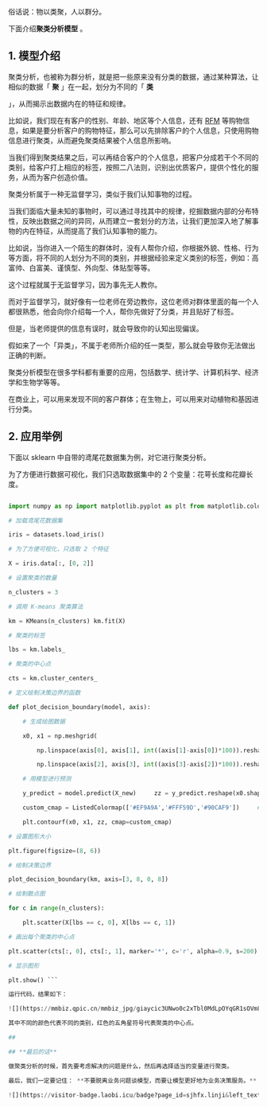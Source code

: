 俗话说：物以类聚，人以群分。

下面介绍**聚类分析模型** 。

## **1. 模型介绍**

聚类分析，也被称为群分析，就是把一些原来没有分类的数据，通过某种算法，让相似的数据「 **聚** 」在一起，划分为不同的「 **类**

」，从而揭示出数据内在的特征和规律。

比如说，我们现在有客户的性别、年龄、地区等个人信息，还有 [RFM](https://mp.weixin.qq.com/s?__biz=MzA4ODE2OTIxMw==&mid=2653477360&idx=1&sn=be2c4457318600fd9b5702c061c63672&scene=21#wechat_redirect "RFM") 等购物信息，如果是要分析客户的购物特征，那么可以先排除客户的个人信息，只使用购物信息进行聚类，从而避免聚类结果被个人信息所影响。

当我们得到聚类结果之后，可以再结合客户的个人信息，把客户分成若干个不同的类别，给客户打上相应的标签，按照二八法则，识别出优质客户，提供个性化的服务，从而为客户创造价值。

聚类分析属于一种无监督学习，类似于我们认知事物的过程。

当我们面临大量未知的事物时，可以通过寻找其中的规律，挖掘数据内部的分布特性，反映出数据之间的异同，从而建立一套划分的方法，让我们更加深入地了解事物的内在特征，从而提高了我们认知事物的能力。

比如说，当你进入一个陌生的群体时，没有人帮你介绍，你根据外貌、性格、行为等方面，将不同的人划分为不同的类别，并根据经验来定义类别的标签，例如：高富帅、白富美、谨慎型、外向型、体贴型等等。

这个过程就属于无监督学习，因为事先无人教你。

而对于监督学习，就好像有一位老师在旁边教你，这位老师对群体里面的每一个人都很熟悉，他会向你介绍每一个人，帮你先做好了分类，并且贴好了标签。

但是，当老师提供的信息有误时，就会导致你的认知出现偏误。

假如来了一个「异类」，不属于老师所介绍的任一类型，那么就会导致你无法做出正确的判断。

聚类分析模型在很多学科都有重要的应用，包括数学、统计学、计算机科学、经济学和生物学等等。

在商业上，可以用来发现不同的客户群体；在生物上，可以用来对动植物和基因进行分类。

## **2. 应用举例**

下面以 sklearn 中自带的鸢尾花数据集为例，对它进行聚类分析。

为了方便进行数据可视化，我们只选取数据集中的 2 个变量：花萼长度和花瓣长度。

```python # 导入相关库

import numpy as np import matplotlib.pyplot as plt from matplotlib.colors import ListedColormap from sklearn import datasets from sklearn.cluster import KMeans 

# 加载鸢尾花数据集

iris = datasets.load_iris() 

# 为了方便可视化，只选取 2 个特征

X = iris.data[:, [0, 2]]

# 设置聚类的数量

n_clusters = 3 

# 调用 K-means 聚类算法

km = KMeans(n_clusters) km.fit(X) 

# 聚类的标签

lbs = km.labels_

# 聚类的中心点

cts = km.cluster_centers_

# 定义绘制决策边界的函数

def plot_decision_boundary(model, axis):

    # 生成绘图数据

    x0, x1 = np.meshgrid(

        np.linspace(axis[0], axis[1], int((axis[1]-axis[0])*100)).reshape(-1,1),

        np.linspace(axis[2], axis[3], int((axis[3]-axis[2])*100)).reshape(-1,1)     )     X_new = np.c_[x0.ravel(), x1.ravel()]

    # 用模型进行预测

    y_predict = model.predict(X_new)     zz = y_predict.reshape(x0.shape)     # 定义颜色

    custom_cmap = ListedColormap(['#EF9A9A','#FFF59D','#90CAF9'])     # 绘图

    plt.contourf(x0, x1, zz, cmap=custom_cmap) 

# 设置图形大小

plt.figure(figsize=(8, 6)) 

# 绘制决策边界

plot_decision_boundary(km, axis=[3, 8, 0, 8]) 

# 绘制散点图

for c in range(n_clusters):

    plt.scatter(X[lbs == c, 0], X[lbs == c, 1]) 

# 画出每个聚类的中心点

plt.scatter(cts[:, 0], cts[:, 1], marker='*', c='r', alpha=0.9, s=200) 

# 显示图形

plt.show() ```

运行代码，结果如下：

![](https://mmbiz.qpic.cn/mmbiz_jpg/giaycic3UNwo0c2xTbl0MdLpOYqGR1sOVm8uHD8HrCcT6qF3lWS68wto5CB2wiaAFy0buErGwWAGhc4rhicGpzyVrw/640?wx_fmt=jpeg) 

其中不同的颜色代表不同的类别，红色的五角星符号代表聚类的中心点。

## 

## **最后的话**

做聚类分析的时候，首先要考虑解决的问题是什么，然后再选择适当的变量进行聚类。

最后，我们一定要记住： **不要脱离业务问题谈模型，而要让模型更好地为业务决策服务。**

![](https://visitor-badge.laobi.icu/badge?page_id=sjhfx.linji&left_text=PageViews&right_color=%2300589F)